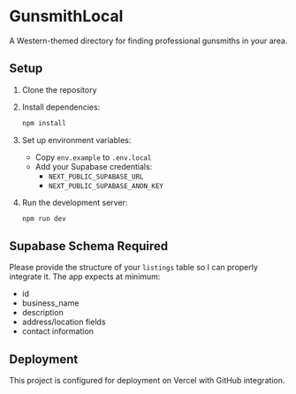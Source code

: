# GunsmithLocal

A Western-themed directory for finding professional gunsmiths in your area.

## Setup

1. Clone the repository
2. Install dependencies:
   ```bash
   npm install
   ```

3. Set up environment variables:
   - Copy `env.example` to `.env.local`
   - Add your Supabase credentials:
     - `NEXT_PUBLIC_SUPABASE_URL`
     - `NEXT_PUBLIC_SUPABASE_ANON_KEY`

4. Run the development server:
   ```bash
   npm run dev
   ```

## Supabase Schema Required

Please provide the structure of your `listings` table so I can properly integrate it. The app expects at minimum:
- id
- business_name
- description
- address/location fields
- contact information

## Deployment

This project is configured for deployment on Vercel with GitHub integration.
